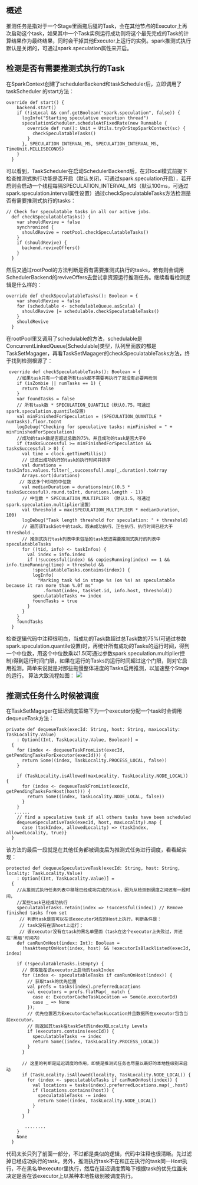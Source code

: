 ## 概述
推测任务是指对于一个Stage里面拖后腿的Task，会在其他节点的Executor上再次启动这个task，如果其中一个Task实例运行成功则将这个最先完成的Task的计算结果作为最终结果，同时会干掉其他Executor上运行的实例。spark推测式执行默认是关闭的，可通过spark.speculation属性来开启。
## 检测是否有需要推测式执行的Task
在SparkContext创建了schedulerBackend和taskScheduler后，立即调用了taskScheduler 的start方法：
```
override def start() {
    backend.start()
    if (!isLocal && conf.getBoolean("spark.speculation", false)) {
      logInfo("Starting speculative execution thread")
      speculationScheduler.scheduleAtFixedRate(new Runnable {
        override def run(): Unit = Utils.tryOrStopSparkContext(sc) {
          checkSpeculatableTasks()
        }
      }, SPECULATION_INTERVAL_MS, SPECULATION_INTERVAL_MS, TimeUnit.MILLISECONDS)
    }
  }
```
可以看到，TaskScheduler在启动SchedulerBackend后，在非local模式前提下检查推测式执行功能是否开启（默认关闭，可通过spark.speculation开启），若开启则会启动一个线程每隔SPECULATION_INTERVAL_MS（默认100ms，可通过spark.speculation.interval属性设置）通过checkSpeculatableTasks方法检测是否有需要推测式执行的tasks：
```
// Check for speculatable tasks in all our active jobs.
  def checkSpeculatableTasks() {
    var shouldRevive = false
    synchronized {
      shouldRevive = rootPool.checkSpeculatableTasks()
    }
    if (shouldRevive) {
      backend.reviveOffers()
    }
  }
```
然后又通过rootPool的方法判断是否有需要推测式执行的tasks，若有则会调用SchedulerBackend的reviveOffers去尝试拿资源运行推测任务。继续看看检测逻辑是什么样的：
```
override def checkSpeculatableTasks(): Boolean = {
    var shouldRevive = false
    for (schedulable <- schedulableQueue.asScala) {
      shouldRevive |= schedulable.checkSpeculatableTasks()
    }
    shouldRevive
  }
```
在rootPool里又调用了schedulable的方法，schedulable是ConcurrentLinkedQueue[Schedulable]类型，队列里面放的都是TaskSetMagager，再看TaskSetMagager的checkSpeculatableTasks方法，终于找到检测根源了：
```
 override def checkSpeculatableTasks(): Boolean = {
    //如果task只有一个或者所有task都不需要再执行了就没有必要再检测
    if (isZombie || numTasks == 1) {  
      return false
    }
    var foundTasks = false
    // 所有task数 * SPECULATION_QUANTILE（默认0.75，可通过spark.speculation.quantile设置） 
    val minFinishedForSpeculation = (SPECULATION_QUANTILE * numTasks).floor.toInt
    logDebug("Checking for speculative tasks: minFinished = " + minFinishedForSpeculation)
    //成功的task数是否超过总数的75%，并且成功的task是否大于0
    if (tasksSuccessful >= minFinishedForSpeculation && tasksSuccessful > 0) {
      val time = clock.getTimeMillis()
      // 过滤出成功执行的task的执行时间并排序
      val durations = taskInfos.values.filter(_.successful).map(_.duration).toArray
      Arrays.sort(durations)
     // 取这多个时间的中位数
      val medianDuration = durations(min((0.5 * tasksSuccessful).round.toInt, durations.length - 1))
      // 中位数 * SPECULATION_MULTIPLIER （默认1.5，可通过spark.speculation.multiplier设置）
      val threshold = max(SPECULATION_MULTIPLIER * medianDuration, 100)
      logDebug("Task length threshold for speculation: " + threshold)
      // 遍历该TaskSet中的task，取未成功执行、正在执行、执行时间已经大于threshold 、
      // 推测式执行task列表中未包括的task放进需要推测式执行的列表中speculatableTasks
      for ((tid, info) <- taskInfos) {
        val index = info.index
        if (!successful(index) && copiesRunning(index) == 1 && info.timeRunning(time) > threshold &&
          !speculatableTasks.contains(index)) {
          logInfo(
            "Marking task %d in stage %s (on %s) as speculatable because it ran more than %.0f ms"
              .format(index, taskSet.id, info.host, threshold))
          speculatableTasks += index
          foundTasks = true
        }
      }
    }
    foundTasks
  }
```
检查逻辑代码中注释很明白，当成功的Task数超过总Task数的75%(可通过参数spark.speculation.quantile设置)时，再统计所有成功的Tasks的运行时间，得到一个中位数，用这个中位数乘以1.5(可通过参数spark.speculation.multiplier控制)得到运行时间门限，如果在运行的Tasks的运行时间超过这个门限，则对它启用推测。简单来说就是对那些拖慢整体进度的Tasks启用推测，以加速整个Stage的运行。
算法大致流程如图：
![](http://upload-images.jianshu.io/upload_images/3597066-60980113b5666014.png?imageMogr2/auto-orient/strip%7CimageView2/2/w/1240)

## 推测式任务什么时候被调度
在TaskSetMagager在延迟调度策略下为一个executor分配一个task时会调用dequeueTask方法：
```
private def dequeueTask(execId: String, host: String, maxLocality: TaskLocality.Value)
    : Option[(Int, TaskLocality.Value, Boolean)] =
  {
    for (index <- dequeueTaskFromList(execId, getPendingTasksForExecutor(execId))) {
      return Some((index, TaskLocality.PROCESS_LOCAL, false))
    }

    if (TaskLocality.isAllowed(maxLocality, TaskLocality.NODE_LOCAL)) {
      for (index <- dequeueTaskFromList(execId, getPendingTasksForHost(host))) {
        return Some((index, TaskLocality.NODE_LOCAL, false))
      }
    }
   ......
    // find a speculative task if all others tasks have been scheduled
    dequeueSpeculativeTask(execId, host, maxLocality).map {
      case (taskIndex, allowedLocality) => (taskIndex, allowedLocality, true)}
  }
```
该方法的最后一段就是在其他任务都被调度后为推测式任务进行调度，看看起实现：
```
protected def dequeueSpeculativeTask(execId: String, host: String, locality: TaskLocality.Value)
    : Option[(Int, TaskLocality.Value)] =
  {
    //从推测式执行任务列表中移除已经成功完成的task，因为从检测到调度之间还有一段时间，
    //某些task已经成功执行
    speculatableTasks.retain(index => !successful(index)) // Remove finished tasks from set
     // 判断task是否可以在该executor对应的Host上执行，判断条件是：
     // task没有在该host上运行；
     // 该executor没有在task的黑名单里面（task在这个executor上失败过，并还在'黑暗'时间内）
    def canRunOnHost(index: Int): Boolean =
      !hasAttemptOnHost(index, host) && !executorIsBlacklisted(execId, index)
 
    if (!speculatableTasks.isEmpty) {
      // 获取能在该executor上启动的taskIndex
      for (index <- speculatableTasks if canRunOnHost(index)) {
        // 获取task的优先位置
        val prefs = tasks(index).preferredLocations 
        val executors = prefs.flatMap(_ match {
          case e: ExecutorCacheTaskLocation => Some(e.executorId)
          case _ => None
        });
        // 优先位置若为ExecutorCacheTaskLocation并且数据所在executor包含当前executor，
        // 则返回其task在taskSet的index和Locality Levels
        if (executors.contains(execId)) {
          speculatableTasks -= index
          return Some((index, TaskLocality.PROCESS_LOCAL))
        }
      }

      // 这里的判断是延迟调度的作用，即使是推测式任务也尽量以最好的本地性级别来启动
      if (TaskLocality.isAllowed(locality, TaskLocality.NODE_LOCAL)) {
        for (index <- speculatableTasks if canRunOnHost(index)) {
          val locations = tasks(index).preferredLocations.map(_.host)
          if (locations.contains(host)) {
            speculatableTasks -= index
            return Some((index, TaskLocality.NODE_LOCAL))
          }
        }
      }

       ........
    }
    None
  }
```
代码太长只列了前面一部分，不过都是类似的逻辑，代码中注释也很清晰。先过滤掉已经成功执行的task，另外，推测执行task不在和正在执行的task同一Host执行，不在黑名单executor里执行，然后在延迟调度策略下根据task的优先位置来决定是否在该executor上以某种本地性级别被调度执行。
